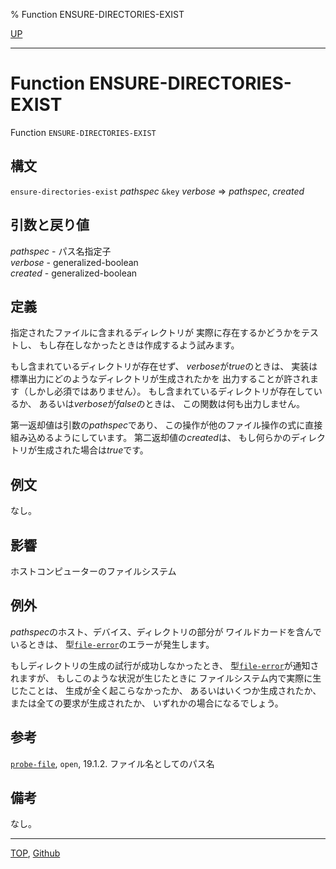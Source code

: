 % Function ENSURE-DIRECTORIES-EXIST

[UP](20.2.html)  

---

# Function **ENSURE-DIRECTORIES-EXIST**


Function `ENSURE-DIRECTORIES-EXIST`


## 構文

`ensure-directories-exist` *pathspec* `&key` *verbose* => *pathspec*, *created*


## 引数と戻り値

*pathspec* - パス名指定子  
*verbose* - generalized-boolean  
*created* - generalized-boolean


## 定義

指定されたファイルに含まれるディレクトリが
実際に存在するかどうかをテストし、
もし存在しなかったときは作成するよう試みます。

もし含まれているディレクトリが存在せず、
*verbose*が*true*のときは、
実装は標準出力にどのようなディレクトリが生成されたかを
出力することが許されます（しかし必須ではありません）。
もし含まれているディレクトリが存在しているか、
あるいは*verbose*が*false*のときは、
この関数は何も出力しません。

第一返却値は引数の*pathspec*であり、
この操作が他のファイル操作の式に直接組み込めるようにしています。
第二返却値の*created*は、
もし何らかのディレクトリが生成された場合は*true*です。


## 例文

なし。


## 影響

ホストコンピューターのファイルシステム


## 例外

*pathspec*のホスト、デバイス、ディレクトリの部分が
ワイルドカードを含んでいるときは、
型[`file-error`](20.2.file-error.html)のエラーが発生します。

もしディレクトリの生成の試行が成功しなかったとき、
型[`file-error`](20.2.file-error.html)が通知されますが、
もしこのような状況が生じたときに
ファイルシステム内で実際に生じたことは、
生成が全く起こらなかったか、
あるいはいくつか生成されたか、
または全ての要求が生成されたか、
いずれかの場合になるでしょう。


## 参考

[`probe-file`](20.2.probe-file.html),
`open`,
19.1.2. ファイル名としてのパス名


## 備考

なし。


---
[TOP](index.html),  [Github](https://github.com/nptcl/npt-japanese)

